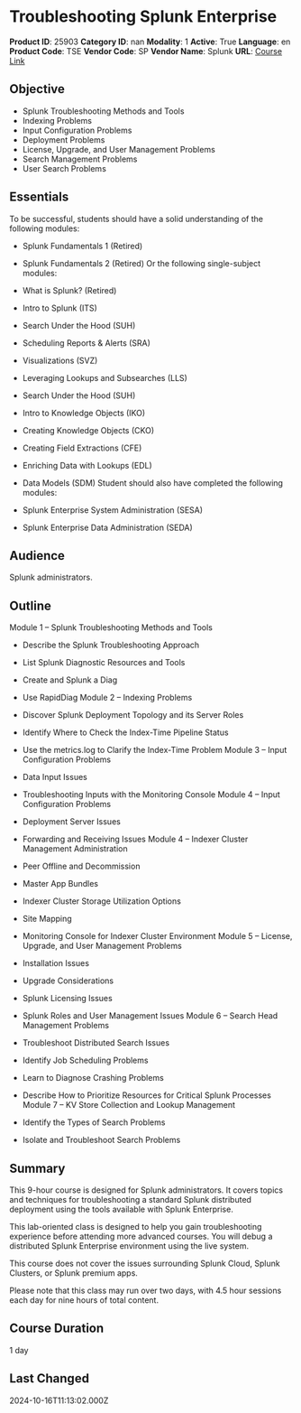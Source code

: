 # Troubleshooting Splunk Enterprise

**Product ID**: 25903
**Category ID**: nan
**Modality**: 1
**Active**: True
**Language**: en
**Product Code**: TSE
**Vendor Code**: SP
**Vendor Name**: Splunk
**URL**: [Course Link](https://www.fastlaneus.com/course/splunk-tse)

## Objective
- Splunk Troubleshooting Methods and Tools
- Indexing Problems
- Input Configuration Problems
- Deployment Problems
- License, Upgrade, and User Management Problems
- Search Management Problems
- User Search Problems

## Essentials
To be successful, students should have a solid understanding of the following modules:


- Splunk Fundamentals 1 (Retired)
- Splunk Fundamentals 2 (Retired)
Or the following single-subject modules:


- What is Splunk? (Retired)
- Intro to Splunk (ITS)
- Search Under the Hood (SUH)
- Scheduling Reports & Alerts (SRA)
- Visualizations (SVZ)
- Leveraging Lookups and Subsearches (LLS)
- Search Under the Hood (SUH)
- Intro to Knowledge Objects (IKO)
- Creating Knowledge Objects (CKO)
- Creating Field Extractions (CFE)
- Enriching Data with Lookups (EDL)
- Data Models (SDM)
Student should also have completed the following modules:


- Splunk Enterprise System Administration (SESA)
- Splunk Enterprise Data Administration (SEDA)

## Audience
Splunk administrators.

## Outline
Module 1 – Splunk Troubleshooting Methods and Tools


- Describe the Splunk Troubleshooting Approach
- List Splunk Diagnostic Resources and Tools
- Create and Splunk a Diag
- Use RapidDiag
Module 2 – Indexing Problems


- Discover Splunk Deployment Topology and its Server Roles
- Identify Where to Check the Index-Time Pipeline Status
- Use the metrics.log to Clarify the Index-Time Problem
Module 3 – Input Configuration Problems


- Data Input Issues
- Troubleshooting Inputs with the Monitoring Console
Module 4 – Input Configuration Problems



- Deployment Server Issues
- Forwarding and Receiving Issues
Module 4 – Indexer Cluster Management Administration



- Peer Offline and Decommission
- Master App Bundles
- Indexer Cluster Storage Utilization Options
- Site Mapping
- Monitoring Console for Indexer Cluster Environment
Module 5 – License, Upgrade, and User Management Problems



- Installation Issues
- Upgrade Considerations
- Splunk Licensing Issues
- Splunk Roles and User Management Issues
Module 6 – Search Head Management Problems



- Troubleshoot Distributed Search Issues
- Identify Job Scheduling Problems
- Learn to Diagnose Crashing Problems
- Describe How to Prioritize Resources for Critical Splunk Processes
Module 7 – KV Store Collection and Lookup Management



- Identify the Types of Search Problems
- Isolate and Troubleshoot Search Problems

## Summary
This 9-hour course is designed for Splunk administrators. It covers topics and techniques for troubleshooting a standard Splunk distributed deployment using the tools available with Splunk Enterprise.

This lab-oriented class is designed to help you gain troubleshooting experience before attending more advanced courses. You will debug a distributed Splunk Enterprise environment using the live system.

This course does not cover the issues surrounding Splunk Cloud, Splunk Clusters, or Splunk premium apps.

Please note that this class may run over two days, with 4.5 hour sessions each day for nine hours of total content.

## Course Duration
1 day

## Last Changed
2024-10-16T11:13:02.000Z
